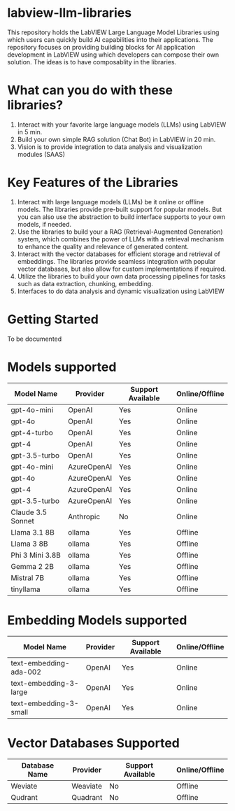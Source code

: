 # labview-llm-libraries
This repository holds the LabVIEW Large Language Model Libraries using which users can quickly build AI capabilities into their applications. The repository focuses on providing building blocks for AI application development in LabVIEW using which developers can compose their own solution. The ideas is to have composablity in the libraries.

# What can you do with these libraries?
1. Interact with your favorite large language models (LLMs) using LabVIEW in 5 min.
2. Build your own simple RAG solution (Chat Bot) in LabVIEW in 20 min.
3. Vision is to provide integration to data analysis and visualization modules (SAAS)

# Key Features of the Libraries
1. Interact with large language models (LLMs) be it online or offline models. The libraries provide pre-built support for popular models. But you can also use the abstraction to build interface supports to your own models, if needed.
2. Use the libraries to build your a RAG (Retrieval-Augmented Generation) system, which combines the power of LLMs with a retrieval mechanism to enhance the quality and relevance of generated content.
3. Interact with the vector databases for efficient storage and retrieval of embeddings. The libraries provide seamless integration with popular vector databases, but also allow for custom implementations if required.
4. Utilize the libraries to build your own data processing pipelines for tasks such as data extraction, chunking, embedding.
5. Interfaces to do data analysis and dynamic visualization using LabVIEW

# Getting Started
To be documented

# Models supported

| Model Name | Provider | Support Available | Online/Offline |
|----------|----------|----------|----------|
| gpt-4o-mini | OpenAI | Yes | Online |
| gpt-4o | OpenAI |  Yes | Online |
| gpt-4-turbo | OpenAI |  Yes | Online |
| gpt-4 | OpenAI |  Yes | Online |
| gpt-3.5-turbo | OpenAI |  Yes | Online |
| gpt-4o-mini | AzureOpenAI | Yes | Online |
| gpt-4o | AzureOpenAI |  Yes | Online |
| gpt-4 | AzureOpenAI |  Yes | Online |
| gpt-3.5-turbo | AzureOpenAI |  Yes | Online |
| Claude 3.5 Sonnet | Anthropic | No | Online |
| Llama 3.1 8B | ollama | Yes | Offline |
| Llama 3 8B | ollama | Yes | Offline |
| Phi 3 Mini 3.8B | ollama | Yes | Offline |
| Gemma 2 2B | ollama | Yes | Offline |
| Mistral 7B | ollama | Yes | Offline |
| tinyllama | ollama | Yes | Offline |

# Embedding Models supported

| Model Name | Provider | Support Available | Online/Offline |
|----------|----------|----------|----------|
| text-embedding-ada-002 | OpenAI | Yes | Online |
| text-embedding-3-large | OpenAI |  Yes | Online |
| text-embedding-3-small | OpenAI |  Yes | Online |

# Vector Databases Supported

| Database Name | Provider | Support Available | Online/Offline |
|----------|----------|----------|----------|
| Weviate | Weaviate | No | Offline |
| Qudrant | Quadrant | No | Offline |
